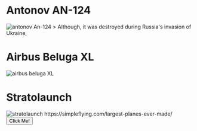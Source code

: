 <h1>Antonov AN-124</h1>
<img src="https://live.staticflickr.com/65535/51911482284_f84531e50a_b.jpg" alt="antonov An-124">
> Although, it was destroyed during Russia's invasion of Ukraine, 
<h1>Airbus Beluga XL</h1>
<img src="https://live.staticflickr.com/65535/47968377973_bf404bd56a_b.jpg" alt="airbus beluga XL">
<h1>Stratolaunch</h1>
<img src="https://live.staticflickr.com/4752/39233090174_445a804bfd_b.jpg" alt="stratolaunch">
https://simpleflying.com/largest-planes-ever-made/
<button type="button" onclick="alert('Hello world!')">Click Me!</button>
